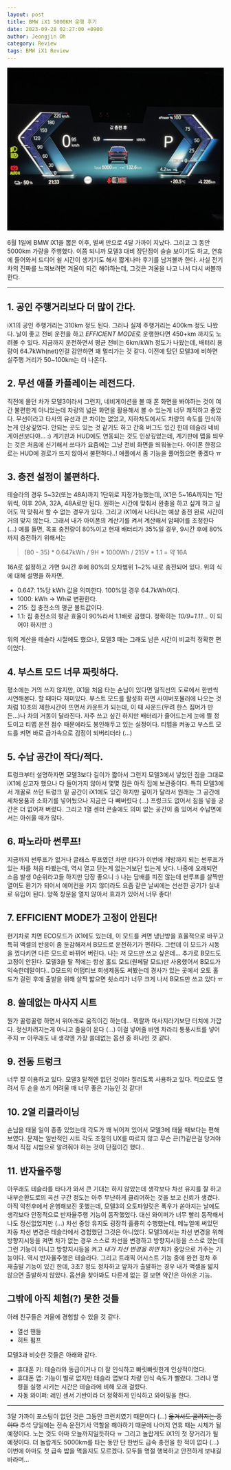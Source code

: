 ```yaml
---
layout: post
title: BMW iX1 5000KM 운행 후기
date: 2023-09-28 02:27:00 +0900
author: Jeongjin Oh
category: Review
tags: BMW iX1 Review
---
```


![](/images/2023-9-28-Review-The-BMW-iX1/2023-09-28-03-45-52.png)

6월 1일에 BMW iX1을 뽑은 이후, 벌써 만으로 4달 가까이 지났다. 그리고 그 동안 5000km 가량을 주행했다. 이쯤 되니까 모델3 대비 장단점이 슬슬 보이기도 하고, 연휴에 들어와서 드디어 쉴 시간이 생기기도 해서 짧게나마 후기를 남겨볼까 한다. 사실 전기차의 진짜를 느껴보려면 겨울이 되긴 해야하는데, 그것은 겨울을 나고 나서 다시 써볼까 한다.

---

## 1. 공인 주행거리보다 더 많이 간다.

iX1의 공인 주행거리는 310km 정도 된다. 그러나 실제 주행거리는 400km 정도 나왔다. 날이 좋고 전비 운전을 하고 *EFFICIENT MODE*로 운행한다면 450+km 까지도 노려볼 수 있다. 지금까지 운전하면서 평균 전비는 6km/kWh 정도가 나왔는데, 배터리 용량이 64.7kWh(net)인걸 감안하면 꽤 멀리가는 것 같다. 이전에 탔던 모델3에 비하면 실주행 거리가 50~100km는 더 나온다.

## 2. 무선 애플 카플레이는 레전드다.

직전에 몰던 차가 모델3이라서 그런지, 네비게이션을 볼 때 폰 화면을 봐야하는 것이 여간 불편한게 아니었는데 차량의 넓은 화면을 활용해서 볼 수 있는게 너무 쾌적하고 좋았다. 무선이라고 타사의 유선과 큰 차이는 없었고, 지하차도에서도 차량의 속도를 인식하는게 인상깊었다. 안되는 곳도 있는 것 같기도 하고 간혹 버그도 있긴 한데 테슬라 네비게이션보다야... :) 계기판과 HUD에도 연동되는 것도 인상깊었는데, 계기판에 맵을 띄우는 것은 처음에 신기해서 쓰다가 요즘에는 그냥 전비 화면을 띄워놓는다. 아이폰 한정으로는 HUD에 경로가 뜨지 않아서 불편하다..! 애플에서 좀 기능을 풀어줬으면 좋겠다 ㅠ

## 3. 충전 설정이 불편하다.

테슬라의 경우 5~32(또는 48A)까지 1단위로 지정가능했는데, iX1은 5~16A까지는 1단위씩, 이후 20A, 32A, 48A로만 된다. 원하는 시간에 맞춰서 완충을 하고 싶게 하고 싶어도 딱 맞춰서 할 수 없는 경우가 있다. 그리고 iX1에서 나타나는 예상 충전 완료 시간이 거의 맞지 않는다. 그래서 내가 아이폰의 계산기를 켜서 계산해서 암페어를 조정한다 (...) 예를 들면, 목표 충전량이 80%이고 현재 배터리가 35%일 경우, 9시간 후에 80%까지 충전하기 위해서는

> (80 - 35) * 0.647kWh / 9H * 1000Wh / 215V * 1.1 = 약 16A

16A로 설정하고 가면 9시간 후에 80%의 오차범위 1~2% 내로 충전되어 있다. 위의 식에 대해 설명을 하자면,

- 0.647: 1%당 kWh 값을 의미한다. 100%일 경우 64.7kWh이다.
- 1000: kWh -> Wh로 변환한다.
- 215: 집 충전소의 평균 볼트값이다.
- 1.1: 집 충전소의 평균 효율이 90%라서 1.1배로 곱했다. 정확히는 *10/9=1.11...* 이 되어야 하지만 :)

위의 계산을 테슬라 시절에도 했으나, 모델3 때는 그래도 남은 시간이 비교적 정확한 편이었다.

## 4. 부스트 모드 너무 짜릿하다.

평소에는 거의 쓰지 않지만, iX1을 처음 타는 손님이 있다면 일직선의 도로에서 한번씩 시연해본다. 할 때마다 재미있다. 부스트 모드를 활성화 하면 사이버포뮬러에 나오는 것처럼 10초의 제한시간이 뜨면서 카운트가 되는데, 이 때 사운드(무려 한스 짐머가 만든...)나 차의 거동이 달라진다. 자주 쓰고 싶긴 하지만 배터리가 줄어드는게 눈에 띌 정도이고 티맵 운전 점수 때문에라도 봉인해두고 있는 실정이다. 티맵을 켜놓고 부스트 모드를 켜면 바로 급가속으로 감점이 되버리더라 (...)

## 5. 수납 공간이 작다/적다.

트렁크부터 설명하자면 모델3보다 길이가 짧아서 그런지 모델3에서 넣었던 짐을 그대로 iX1에 싣고자 했으나 다 들어가지 않아서 몇몇 짐은 아직 집에 보관중이다. 특히 모델3에서 개꿀로 쓰던 트렁크 밑 공간이 iX1에도 있긴 하지만 깊이가 달라서 원래는 그 공간에 세차용품과 소화기를 넣어뒀으나 지금은 다 빼버렸다 (...) 프렁크도 없어서 짐을 넣을 공간은 더 없어져 버렸다. 그리고 1열 센터 콘솔에도 의미 없는 공간이 좀 있어서 수납면에서는 아쉬울 때가 많다.

## 6. 파노라마 썬루프!

지금까지 썬루프가 없거나 글래스 루프였던 차만 타다가 이번에 개방까지 되는 썬루프가 있는 차를 처음 타봤는데, 역시 열고 닫는게 없는거보단 있는게 낫다. 나중에 오래되면 소음 발생 0순위라고들 하지만 당장 좋으니 :) 나는 담배를 피진 않는데 썬루프를 살짝만 열어도 환기가 되어서 에어컨을 키지 않더라도 요즘 같은 날씨에는 선선한 공기가 실내로 유입이 된다. 양쪽 창문을 열지 않아서 효과가 있어서 너무 좋다!

## 7. EFFICIENT MODE가 고정이 안된다!

현기차로 치면 ECO모드가 iX1에도 있는데, 이 모드를 켜면 냉난방을 효율적으로 바꾸고 특히 액셀의 반응이 좀 둔감해져서 B모드로 운전하기가 편하다. 그런데 이 모드가 시동을 껐다키면 다른 모드로 바뀌어 버린다. 나는 저 모드만 쓰고 싶은데... 추가로 B모드도 고정이 안된다. 모델3을 탈 적에는 항상 홀드 모드(원페달 모드)만 사용했어서 B모드가 익숙한데말이다.. D모드의 어댑티브 회생제동도 써봤는데 경사가 있는 곳에서 오토 홀드가 걸린 후에 출발을 위해 살짝 밟으면 쇳소리가 너무 크게 나서 B모드만 쓰고 있다 ㅠ

## 8. 쓸데없는 마사지 시트

뭔가 꿀렁꿀렁 하면서 위아래로 움직이긴 하는데... 뭐랄까 마사지라기보단 터치에 가깝다. 정신차려지는게 아니고 졸음이 온다 (...) 이걸 넣어줄 바엔 차라리 통풍시트를 넣어주지 ㅠ 아무래도 내 생각엔 가장 쓸데없는 옵션 중 하나인 것 같다.

## 9. 전동 트렁크

너무 잘 이용하고 있다. 모델3 탈적엔 없던 것이라 질리도록 사용하고 있다. 킥으로도 열려서 두 손을 쓰기 어려울 때 너무 좋은 기능인 것 같다!

## 10. 2열 리클라이닝

손님을 태울 일이 종종 있었는데 각도가 꽤 뉘어져 있어서 모델3에 태울 때보다는 편해보였다. 문제는 일반적인 시트 각도 조절의 UX를 따르지 않고 무슨 끈(?)같은걸 당겨야 해서 직접 시범으로 알려줘야 하는 것이 단점이긴 했다..

## 11. 반자율주행

아무래도 테슬라를 타다가 와서 큰 기대는 하지 않았는데 생각보다 차선 유지를 잘 하고 내부순환도로의 곡선 구간 정도는 아주 무난하게 클리어하는 것을 보고 신뢰가 생겼다. 아직 악천후에서 운행해보진 못했는데, 모델3의 오토파일럿은 폭우가 쏟아지는 날에도 생각보다 안정적으로 반자율주행 기능이 동작했었다. 대신 와이퍼가 너무 빨리 동작해서 나도 정신없었지만 (...) 차선 중앙 유지도 굉장히 훌륭히 수행했는데, 메뉴얼에 써있던 자동 차선 변경은 테슬라에서 경험했던 그것은 아니었다. 모델3에서는 차선 변경을 위해 방향지시등을 켜면 차가 없는 경우 스스로 차선을 변경하고 방향지시등을 스스로 껐는데 그런 기능이 아니고 방향지시등을 켜고 *내가 차선 변경을 하면* 차가 중앙으로 가주는 기능이다. 역시 반자율주행은 테슬라다. 그리고 트래픽 어시스트 기능 중에 완전 정차 후 재출발 기능이 있긴 한데, 3초? 정도 정차하고 앞차가 출발하는 경우 내가 액셀을 밟지 않으면 출발하지 않았다. 옵션을 찾아봐도 다른게 없는 걸 보면 약간은 아쉬운 기능.

## 그밖에 아직 체험(?) 못한 것들

아래 친구들은 겨울에 경험할 수 있을 것 같다.

- 열선 핸들
- 히트 펌프

모델3과 비슷한 것들은 아래와 같다.

- 휴대폰 키: 테슬라와 동급이거나 더 잘 인식하고 빠릿빠릿한게 인상적이었다.
- 휴대폰 앱: 기능이 별로 없지만 테슬라 앱보다 차량 인식 속도가 빨랐다. 그러나 명령을 실행 시키는 시간은 테슬라에 비해 오래 걸렸다.
- 자동 와이퍼: 레인 센서 기반이라 더 정확하게 인식하고 와이핑을 한다.

---

3달 가까이 포스팅이 없던 것은 그동안 크런치였기 때문이다 (...) ~~옮겨서도 굴려지는 중이다~~ 추석 당일에는 전속 운전기사 역할을 해야하기 때문에 나머지 연휴 때는 시체가 될 예정이다. 노는 것도 아마 오늘까지일듯하다 ㅠ 그리고 놀랍게도 iX1의 첫 장거리가 될 예정이다. 더 놀랍게도 5000km를 타는 동안 단 한번도 급속 충전을 한 적이 없다 (...) 이번에 아마도 첫 급속 밥을 먹을지도 모르겠다. 모두들 명절 행복하고 안전하게 보내길 바라며...
